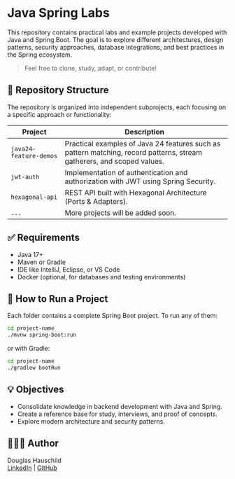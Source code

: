 # Java Spring Labs

This repository contains practical labs and example projects developed with Java and Spring Boot. The goal is to explore different architectures, design patterns, security approaches, database integrations, and best practices in the Spring ecosystem.

> Feel free to clone, study, adapt, or contribute!

## 📁 Repository Structure

The repository is organized into independent subprojects, each focusing on a specific approach or functionality:

| Project        | Description                                                              |
|----------------|--------------------------------------------------------------------------|
| `java24-feature-demos` | Practical examples of Java 24 features such as pattern matching, record patterns, stream gatherers, and scoped values. |
| `jwt-auth`     | Implementation of authentication and authorization with JWT using Spring Security. |
| `hexagonal-api`| REST API built with Hexagonal Architecture (Ports & Adapters).           |
| `...`          | More projects will be added soon.                                        |

## ✅ Requirements

- Java 17+
- Maven or Gradle
- IDE like IntelliJ, Eclipse, or VS Code
- Docker (optional, for databases and testing environments)

## 🚀 How to Run a Project

Each folder contains a complete Spring Boot project. To run any of them:

```bash
cd project-name
./mvnw spring-boot:run
```
or with Gradle:
```bash
cd project-name
./gradlew bootRun
```
## 💡 Objectives
- Consolidate knowledge in backend development with Java and Spring.
- Create a reference base for study, interviews, and proof of concepts.
- Explore modern architecture and security patterns.

## 👨🏻‍💻 Author
Douglas Hauschild  
[LinkedIn](https://www.linkedin.com/in/douglas-hauschild-66449122b/) | [GitHub](https://github.com/douglashauschild)